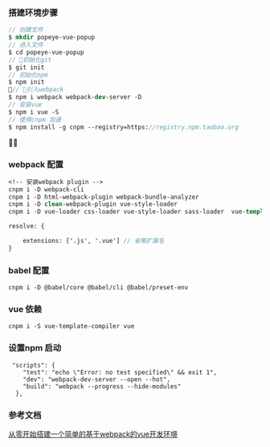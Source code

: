 ### 搭建环境步骤
```do
// 创建文件
$ mkdir popeye-vue-popup
// 进入文件
$ cd popeye-vue-popup
// 初始化git
$ git init
// 初始化npm
$ npm init
// 引入webpack
$ npm i webpack webpack-dev-server -D
// 安装vue 
$ npm i vue -S
// 使用cnpm 加速
$ npm install -g cnpm --registry=https://registry.npm.taobao.org
```

### webpack 配置

```do
<!-- 安装webpack plugin -->
cnpm i -D webpack-cli
cnpm i -D html-webpack-plugin webpack-bundle-analyzer 
cnpm i -D clean-webpack-plugin vue-style-loader
cnpm i -D vue-loader css-loader vue-style-loader sass-loader  vue-template-compiler

resolve: {

    extensions: ['.js', '.vue'] // 省略扩展名
}

```
### babel 配置
```
cnpm i -D @babel/core @babel/cli @babel/preset-env
``` 

### vue 依赖
```
cnpm i -S vue-template-compiler vue
```

### 设置npm 启动
```
 "scripts": {
    "test": "echo \"Error: no test specified\" && exit 1",
    "dev": "webpack-dev-server --open --hot",
    "build": "webpack --progress --hide-modules"
  },
```



### 参考文档
[从零开始搭建一个简单的基于webpack的vue开发环境](https://segmentfault.com/a/1190000012789253)
